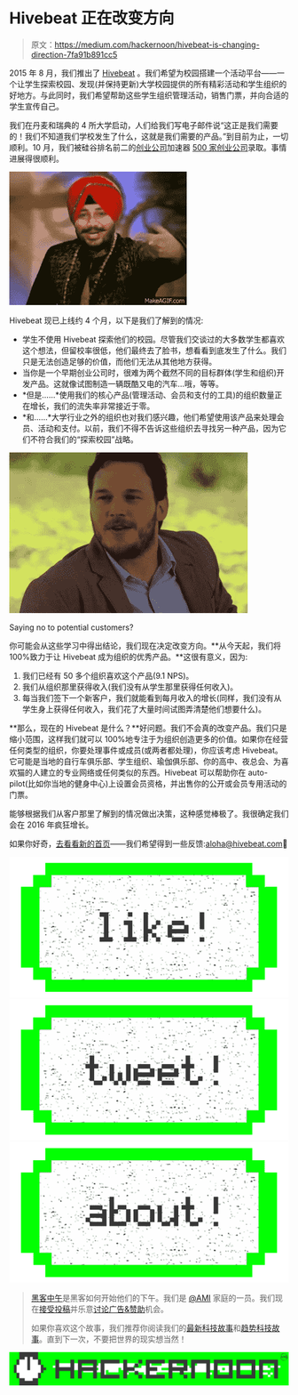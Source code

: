 # Hivebeat 正在改变方向

> 原文：<https://medium.com/hackernoon/hivebeat-is-changing-direction-7fa91b891cc5>

2015 年 8 月，我们推出了 [Hivebeat](http://hivebeat.com) 。我们希望为校园搭建一个活动平台——一个让学生探索校园、发现(并保持更新)大学校园提供的所有精彩活动和学生组织的好地方。与此同时，我们希望帮助这些学生组织管理活动，销售门票，并向合适的学生宣传自己。

我们在丹麦和瑞典的 4 所大学启动，人们给我们写电子邮件说“这正是我们需要的！我们不知道我们学校发生了什么，这就是我们需要的产品。”到目前为止，一切顺利。10 月，我们被硅谷排名前二的[创业公司](https://hackernoon.com/tagged/startup)加速器 [500 家创业公司](http://500.co)录取。事情进展得很顺利。

![](img/cb4e296453b3e92f0edcb7b932cf6052.png)

Hivebeat 现已上线约 4 个月，以下是我们了解到的情况:

*   学生不使用 Hivebeat 探索他们的校园。尽管我们交谈过的大多数学生都喜欢这个想法，但留校率很低，他们最终去了脸书，想看看到底发生了什么。我们只是无法创造足够的价值，而他们无法从其他地方获得。
*   当你是一个早期创业公司时，很难为两个截然不同的目标群体(学生和组织)开发产品。这就像试图制造一辆既酷又电的汽车…哦，等等。
*   *但是……*使用我们的核心产品(管理活动、会员和支付的工具)的组织数量正在增长，我们的流失率非常接近于零。
*   *和……*大学行业之外的组织也对我们感兴趣，他们希望使用该产品来处理会员、活动和支付。以前，我们不得不告诉这些组织去寻找另一种产品，因为它们不符合我们的“探索校园”战略。

![](img/9f2aa36ef8766ab5bf07c52c1159f0b7.png)

Saying no to potential customers?

你可能会从这些学习中得出结论，我们现在决定改变方向。**从今天起，我们将 100%致力于让 Hivebeat 成为组织的优秀产品。**这很有意义，因为:

1.  我们已经有 50 多个组织喜欢这个产品(9.1 NPS)。
2.  我们从组织那里获得收入(我们没有从学生那里获得任何收入)。
3.  每当我们签下一个新客户，我们就能看到每月收入的增长(同样，我们没有从学生身上获得任何收入，我们花了大量时间试图弄清楚他们想要什么)。

**那么，现在的 Hivebeat 是什么？**好问题。我们不会真的改变产品。我们只是缩小范围，这样我们就可以 100%地专注于为组织创造更多的价值。如果你在经营任何类型的组织，你要处理事件或成员(或两者都处理)，你应该考虑 Hivebeat。它可能是当地的自行车俱乐部、学生组织、瑜伽俱乐部、你的高中、夜总会、为喜欢猫的人建立的专业网络或任何类似的东西。Hivebeat 可以帮助你在 auto-pilot(比如你当地的健身中心)上设置会员资格，并出售你的公开或会员专用活动的门票。

能够根据我们从客户那里了解到的情况做出决策，这种感觉棒极了。我很确定我们会在 2016 年疯狂增长。

如果你好奇，[去看看新的首页](http://hivebeat.com)——我们希望得到一些反馈:aloha@hivebeat.com🙌

[![](img/50ef4044ecd4e250b5d50f368b775d38.png)](http://bit.ly/HackernoonFB)[![](img/979d9a46439d5aebbdcdca574e21dc81.png)](https://goo.gl/k7XYbx)[![](img/2930ba6bd2c12218fdbbf7e02c8746ff.png)](https://goo.gl/4ofytp)

> [黑客中午](http://bit.ly/Hackernoon)是黑客如何开始他们的下午。我们是 [@AMI](http://bit.ly/atAMIatAMI) 家庭的一员。我们现在[接受投稿](http://bit.ly/hackernoonsubmission)并乐意[讨论广告&赞助](mailto:partners@amipublications.com)机会。
> 
> 如果你喜欢这个故事，我们推荐你阅读我们的[最新科技故事](http://bit.ly/hackernoonlatestt)和[趋势科技故事](https://hackernoon.com/trending)。直到下一次，不要把世界的现实想当然！

[![](img/be0ca55ba73a573dce11effb2ee80d56.png)](https://goo.gl/Ahtev1)